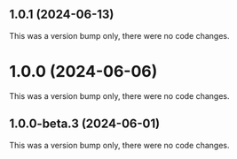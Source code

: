## 1.0.1 (2024-06-13)

This was a version bump only, there were no code changes.

# 1.0.0 (2024-06-06)

This was a version bump only, there were no code changes.

## 1.0.0-beta.3 (2024-06-01)

This was a version bump only, there were no code changes.